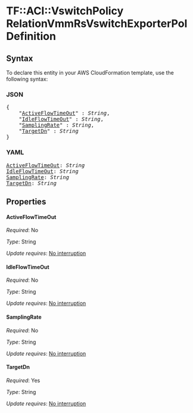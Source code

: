 # TF::ACI::VswitchPolicy RelationVmmRsVswitchExporterPolDefinition

## Syntax

To declare this entity in your AWS CloudFormation template, use the following syntax:

### JSON

<pre>
{
    "<a href="#activeflowtimeout" title="ActiveFlowTimeOut">ActiveFlowTimeOut</a>" : <i>String</i>,
    "<a href="#idleflowtimeout" title="IdleFlowTimeOut">IdleFlowTimeOut</a>" : <i>String</i>,
    "<a href="#samplingrate" title="SamplingRate">SamplingRate</a>" : <i>String</i>,
    "<a href="#targetdn" title="TargetDn">TargetDn</a>" : <i>String</i>
}
</pre>

### YAML

<pre>
<a href="#activeflowtimeout" title="ActiveFlowTimeOut">ActiveFlowTimeOut</a>: <i>String</i>
<a href="#idleflowtimeout" title="IdleFlowTimeOut">IdleFlowTimeOut</a>: <i>String</i>
<a href="#samplingrate" title="SamplingRate">SamplingRate</a>: <i>String</i>
<a href="#targetdn" title="TargetDn">TargetDn</a>: <i>String</i>
</pre>

## Properties

#### ActiveFlowTimeOut

_Required_: No

_Type_: String

_Update requires_: [No interruption](https://docs.aws.amazon.com/AWSCloudFormation/latest/UserGuide/using-cfn-updating-stacks-update-behaviors.html#update-no-interrupt)

#### IdleFlowTimeOut

_Required_: No

_Type_: String

_Update requires_: [No interruption](https://docs.aws.amazon.com/AWSCloudFormation/latest/UserGuide/using-cfn-updating-stacks-update-behaviors.html#update-no-interrupt)

#### SamplingRate

_Required_: No

_Type_: String

_Update requires_: [No interruption](https://docs.aws.amazon.com/AWSCloudFormation/latest/UserGuide/using-cfn-updating-stacks-update-behaviors.html#update-no-interrupt)

#### TargetDn

_Required_: Yes

_Type_: String

_Update requires_: [No interruption](https://docs.aws.amazon.com/AWSCloudFormation/latest/UserGuide/using-cfn-updating-stacks-update-behaviors.html#update-no-interrupt)

